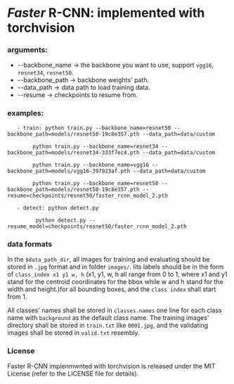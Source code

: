 
# *Faster* R-CNN: implemented with torchvision

### arguments:
 - --backbone_name -> the backbone you want to use, support `vgg16`, `resnet34`, `resnet50`.
 - --backbone_path -> backbone weights' path. 
 - --data_path -> data path to load training data.
 - --resume -> checkpoints to resume from.
### examples:  

	   - train: python train.py --backbone_name=resnet50 --backbone_path=models/resnet50-19c8e357.pth --data_path=data/custom

	   	    python train.py --backbone_name=resnet34 --backbone_path=models/resnet34-333f7ec4.pth --data_path=data/custom

		    python train.py --backbone_name=vgg16 --backbone_path=models/vgg16-397923af.pth --data_path=data/custom

		    python train.py --backbone_name=resnet50 --backbone_path=models/resnet50-19c8e357.pth --resume=checkpoints/resnet50/faster_rcnn_model_2.pth
                  
	   - detect: python detect.py

		     python detect.py --resume_model=checkpoints/resnet50/faster_rcnn_model_2.pth

### data formats

In the `$data_path_dir`, all images for training and evaluating should be stored in `.jpg` format and in folder `images/`. Iits labels should be in the form of `class_index x1 y1 w, h` (x1, y1, w, h all range from 0 to 1, where x1 and y1 stand for the centroid coordinates for the bbox while w and h stand for the width and height.)for all bounding boxes, and the `class index` shall start from 1.

All classes' names shall be stored in `classes.names` one line for each class name with `background` as the default class name. The training images' directory shall be stored in `train.txt` like `0001.jpg`, and the validating images shall be stored in `valid.txt` resembly.
	    

### License

Faster R-CNN implenmwnted with torchvision is released under the MIT License (refer to the LICENSE file for details).




